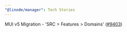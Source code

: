 ```yaml
---
"@linode/manager": Tech Stories
---
```


MUI v5 Migration - 'SRC > Features > Domains' ([#9403](https://github.com/linode/manager/pull/9403))
